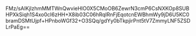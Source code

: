 FMz/sAIKjlzhmMMTWnQwvieHlO0X5CMoOB6ZewrN3cmP6CsNXKOp8SUBHPXkSiqh1S4xo0cI6zHH+X8ib03C06hRqlRnFjEqotcnEWBhmWy9jD6U5KC0bramDSMtUjpf+HPnboWGf32+O3SQq/gdYy0bTkpjirPnt5tV7ZmmyLNF5ZSDLrPaEg==

